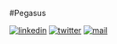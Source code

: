 #Pegasus

[![linkedin](https://github.com/arpit-dwivedi/arpit-dwivedi.github.io/blob/master/assets/img/Webp.net-resizeimage.png)](https://www.linkedin.com/in/sri-varthan?lipi=urn%3Ali%3Apage%3Ad_flagship3_profile_view_base_contact_details%3BwMNE2SUaSEm%2BlIZEt2jAWw%3D%3D) [![twitter](https://github.com/arpit-dwivedi/arpit-dwivedi.github.io/blob/master/assets/img/ttt.png)](https://twitter.com/PegasusSri)  [![mail](https://github.com/arpit-dwivedi/arpit-dwivedi/blob/master/m1.png)](mailto:srivarthangova@gmail.com)
